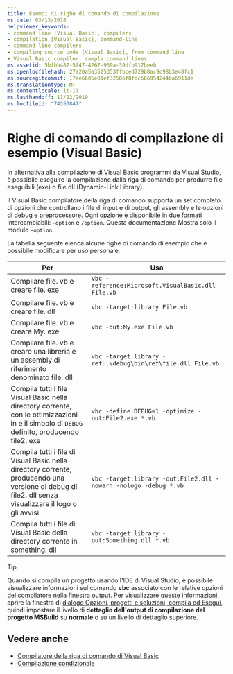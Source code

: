 ```yaml
---
title: Esempi di righe di comando di compilazione
ms.date: 03/13/2018
helpviewer_keywords:
- command line [Visual Basic], compilers
- compilation [Visual Basic], command-line
- command-line compilers
- compiling source code [Visual Basic], from command line
- Visual Basic compiler, sample command lines
ms.assetid: 5bfbb487-5f47-4267-969a-39dfb917beeb
ms.openlocfilehash: 27a20a5a3525353ffbced729b8ac9c98b3e48fc1
ms.sourcegitcommit: 17ee6605e01ef32506f8fdc686954244ba6911de
ms.translationtype: MT
ms.contentlocale: it-IT
ms.lasthandoff: 11/22/2019
ms.locfileid: "74350847"
---
```

# <a name="sample-compilation-command-lines-visual-basic"></a>Righe di comando di compilazione di esempio (Visual Basic)

In alternativa alla compilazione di Visual Basic programmi da Visual Studio, è possibile eseguire la compilazione dalla riga di comando per produrre file eseguibili (exe) o file dll (Dynamic-Link Library).

Il Visual Basic compilatore della riga di comando supporta un set completo di opzioni che controllano i file di input e di output, gli assembly e le opzioni di debug e preprocessore. Ogni opzione è disponibile in due formati intercambiabili: `-option` e `/option`. Questa documentazione Mostra solo il modulo `-option`.

La tabella seguente elenca alcune righe di comando di esempio che è possibile modificare per uso personale.

|Per|Usa|
|--------|---------|
|Compilare file. vb e creare file. exe|`vbc -reference:Microsoft.VisualBasic.dll File.vb`|
|Compilare file. vb e creare file. dll|`vbc -target:library File.vb`|
|Compilare file. vb e creare My. exe|`vbc -out:My.exe File.vb`|
|Compilare file. vb e creare una libreria e un assembly di riferimento denominato file. dll|`vbc -target:library -ref:.\debug\bin\ref\file.dll File.vb`|
|Compila tutti i file Visual Basic nella directory corrente, con le ottimizzazioni in e il simbolo di `DEBUG` definito, producendo file2. exe|`vbc -define:DEBUG=1 -optimize -out:File2.exe *.vb`|
|Compila tutti i file di Visual Basic nella directory corrente, producendo una versione di debug di file2. dll senza visualizzare il logo o gli avvisi|`vbc -target:library -out:File2.dll -nowarn -nologo -debug *.vb`|
|Compila tutti i file di Visual Basic della directory corrente in something. dll|`vbc -target:library -out:Something.dll *.vb`|

> [!TIP]
> Quando si compila un progetto usando l'IDE di Visual Studio, è possibile visualizzare informazioni sul comando **vbc** associato con le relative opzioni del compilatore nella finestra output. Per visualizzare queste informazioni, aprire la finestra di [dialogo Opzioni, progetti e soluzioni, compila ed Esegui](/visualstudio/ide/reference/options-dialog-box-projects-and-solutions-build-and-run), quindi impostare il livello di **dettaglio dell'output di compilazione del progetto MSBuild** su **normale** o su un livello di dettaglio superiore.

## <a name="see-also"></a>Vedere anche

- [Compilatore della riga di comando di Visual Basic](../../../visual-basic/reference/command-line-compiler/index.md)
- [Compilazione condizionale](../../../visual-basic/programming-guide/program-structure/conditional-compilation.md)
